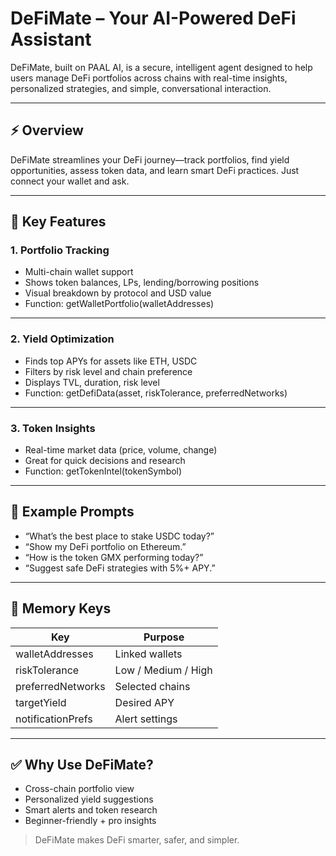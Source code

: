 # DeFiMate – Your AI-Powered DeFi Assistant  
DeFiMate, built on PAAL AI, is a secure, intelligent agent designed to help users manage DeFi portfolios across chains with real-time insights, personalized strategies, and simple, conversational interaction.

---

## ⚡ Overview

DeFiMate streamlines your DeFi journey—track portfolios, find yield opportunities, assess token data, and learn smart DeFi practices. Just connect your wallet and ask.

---

## 🧠 Key Features

### 1. Portfolio Tracking

- Multi-chain wallet support  
- Shows token balances, LPs, lending/borrowing positions  
- Visual breakdown by protocol and USD value  
- Function: getWalletPortfolio(walletAddresses)

---

### 2. Yield Optimization

- Finds top APYs for assets like ETH, USDC  
- Filters by risk level and chain preference  
- Displays TVL, duration, risk level  
- Function: getDefiData(asset, riskTolerance, preferredNetworks)

---

### 3. Token Insights

- Real-time market data (price, volume, change)  
- Great for quick decisions and research  
- Function: getTokenIntel(tokenSymbol)

---

## 💬 Example Prompts

- “What’s the best place to stake USDC today?”  
- “Show my DeFi portfolio on Ethereum.”  
- “How is the token GMX performing today?”  
- “Suggest safe DeFi strategies with 5%+ APY.”

---

## 🧩 Memory Keys

| Key | Purpose |
|-----|---------|
| walletAddresses | Linked wallets |
| riskTolerance | Low / Medium / High |
| preferredNetworks | Selected chains |
| targetYield | Desired APY |
| notificationPrefs | Alert settings |

---

## ✅ Why Use DeFiMate?

- Cross-chain portfolio view  
- Personalized yield suggestions  
- Smart alerts and token research  
- Beginner-friendly + pro insights

> DeFiMate makes DeFi smarter, safer, and simpler.
